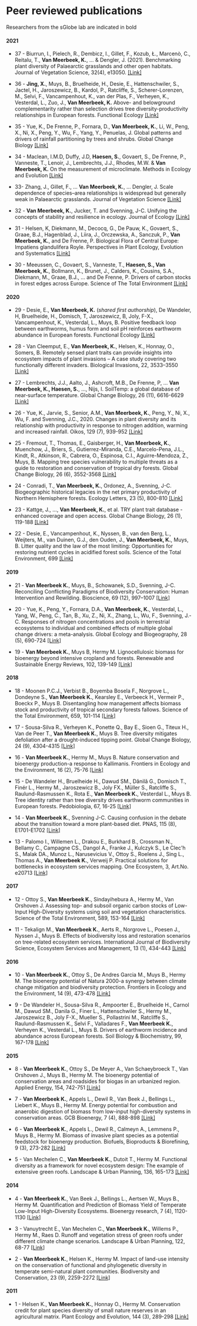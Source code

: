 # Peer reviewed publications
Researchers from the sGlobe lab are indicated in bold

#### 2021
* 37 -  Biurrun, I., Pielech, R., Dembicz, I., Gillet, F., Kozub, Ł., Marcenò, C., Reitalu, T., **Van Meerbeek, K.**, ... & Dengler, J. (2021). Benchmarking plant diversity of Palaearctic grasslands and other open habitats. Journal of Vegetation Science, 32(4), e13050. [[Link]](https://doi.org/10.1111/jvs.13050)

* 36 - **Jing, X.**, Muys, B., Bruelheide, H., Desie, E., Hattenschwiler, S., Jactel, H., Jaroszewicz, B., Kardol, P., Ratcliffe, S., Scherer-Lorenzen, M., Selvi, F., Vancampenhout, K., van der Plas, F., Verheyen, K., Vesterdal, L., Zuo, J., **Van Meerbeek, K.** Above- and belowground complementarity rather than selection drives tree diversity-productivity relationships in European forests. Functional Ecology [[Link]](https://doi.org/10.1111/1365-2435.13825)

* 35 - Yue, K., De Frenne, P., Fornara, D., **Van Meerbeek, K.**, Li, W., Peng, X., Ni, X., Peng, Y., Wu, F., Yang, Y., Penuelas, J. Global patterns and drivers of rainfall partitioning by trees and shrubs. Global Change Biology [[Link]](https://doi.org/10.1111/gcb.15644)

* 34 - Maclean, I.M.D, Duffy, J.D, **Haesen, S.**, Govaert, S., De Frenne, P., Vanneste, T., Lenoir, J., Lembrechts, J.J., Rhodes, M.W. & **Van Meerbeek, K.** On the measurement of microclimate. Methods in Ecology and Evolution  [[Link]](https://doi.org/10.1111/2041-210X.13627)

* 33- Zhang, J., Gillet, F., ... **Van Meerbeek, K.**, ... Dengler, J. Scale dependence of species–area relationships is widespread but generally weak in Palaearctic grasslands. Journal of Vegetation Science [[Link]](https://doi.org/10.1111/jvs.13044)

* 32 - **Van Meerbeek, K.**, Jucker, T. and Svenning, J-C. Unifying the concepts of stability and resilience in ecology. Journal of Ecology [[Link]](https://doi.org/10.1111/1365-2745.13651)

* 31 - Helsen, K, Diekmann, M., Decocq, G., De Pauw, K., Govaert, S., Graae, B.J., Hagenblad, J., Liira, J., Orczewska, A., Sanczuk, P., **Van Meerbeek, K.**, and De Frenne, P. Biological Flora of Central Europe: Impatiens glandulifera Royle. Perspectives in Plant Ecology, Evolution and Systematics [[Link]](https://doi.org/10.1016/j.ppees.2021.125609)

* 30 - Meeussen, C., Govaert, S., Vanneste, T., **Haesen, S., Van Meerbeek, K.**, Bollmann, K., Brunet, J., Calders, K., Cousins, S.A., Diekmann, M., Graae, B.J., ... and De Frenne, P. Drivers of carbon stocks in forest edges across Europe. Science of The Total Environment [[Link]](https://doi.org/10.1016/j.scitotenv.2020.143497)

#### 2020
* 29 - Desie, E., **Van Meerbeek, K.** (*shared first authorship*), De Wandeler, H, Bruelheide, H., Domisch, T, Jaroszewicz, B, Joly, F-X., Vancampenhout, K., Vesterdal, L., Muys, B. Positive feedback loop between earthworms, humus form and soil pH reinforces earthworm abundance in European forests. Functional Ecology [[Link]](https://doi.org/10.1111/1365-2435.13668)

* 28 - Van Cleemput, E., **Van Meerbeek, K.**, Helsen, K., Honnay, O., Somers, B. Remotely sensed plant traits can provide insights into ecosystem impacts of plant invasions – A case study covering two functionally different invaders. Biological Invasions, 22, 3533–3550 [[Link]](https://link.springer.com/article/10.1007/s10530-020-02338-x)

* 27 - Lembrechts, J.J., Aalto, J., Ashcroft, M.B., De Frenne, P, … **Van Meerbeek, K., Haesen, S.**, …, Nijs, I. SoilTemp: a global database of near‐surface temperature. Global Change Biology, 26 (11), 6616-6629 [[Link]](https://onlinelibrary.wiley.com/doi/full/10.1111/gcb.15123)

* 26 - Yue, K., Jarvie, S., Senior, A.M., **Van Meerbeek, K.**, Peng, Y., Ni, X., Wu, F. and Svenning, J.C., 2020. Changes in plant diversity and its relationship with productivity in response to nitrogen addition, warming and increased rainfall. Oikos, 129 (7), 939-952 [[Link]](https://doi.org/10.1111/oik.07006)

* 25 - Fremout, T., Thomas, E., Gaisberger, H., **Van Meerbeek, K.**, Muenchow, J., Briers, S., Gutierrez-Miranda, C.E., Marcelo-Pena, J.L., Kindt, R., Atkinson, R., Cabrera, O., Espinosa, C.I., Aguirre-Mendoza, Z., Muys, B. Mapping tree species vulnerability to multiple threats as a guide to restoration and conservation of tropical dry forests. Global Change Biology, 26 (6), 3552-3568 [[Link]](https://onlinelibrary.wiley.com/doi/full/10.1111/gcb.15028)

* 24 - Conradi, T., **Van Meerbeek, K.**, Ordonez, A., Svenning, J-C. Biogeographic historical legacies in the net primary productivity of Northern Hemisphere forests. Ecology Letters, 23 (5), 800-810 [[Link]](https://onlinelibrary.wiley.com/doi/full/10.1111/ele.13481)

* 23 - Kattge, J., …, **Van Meerbeek, K.**, et al. TRY plant trait database - enhanced coverage and open access. Global Change Biology, 26 (1), 119-188 [[Link]](https://onlinelibrary.wiley.com/doi/full/10.1111/gcb.14904)

* 22 - Desie, E., Vancampenhout, K., Nyssen, B., van den Berg, L., Weijters, M., van Duinen, G.J., den Ouden, J., **Van Meerbeek, K.**, Muys, B. Litter quality and the law of the most limiting: Opportunities for restoring nutrient cycles in acidified forest soils. Science of the Total Environment, 699 [[Link]](https://www.sciencedirect.com/science/article/pii/S0048969719343748)

#### 2019

* 21 - **Van Meerbeek K.**, Muys, B., Schowanek, S.D., Svenning, J-C. Reconciling Conflicting Paradigms of Biodiversity Conservation: Human Intervention and Rewilding. Bioscience, 69 (12), 997–1007 [[Link]](https://academic.oup.com/bioscience/article/69/12/997/5580749)

* 20 - Yue, K., Peng, Y., Fornara, D.A., **Van Meerbeek, K.**, Vesterdal, L., Yang, W., Peng, C., Tan, B., Xu, Z., Ni, X., Zhang, L., Wu, F., Svenning, J.-C. Responses of nitrogen concentrations and pools in terrestrial ecosystems to individual and combined effects of multiple global change drivers: a meta-analysis. Global Ecology and Biogeography, 28 (5), 690-724 [[Link]](https://onlinelibrary.wiley.com/doi/full/10.1111/geb.12884)

* 19 - **Van Meerbeek K.**, Muys B, Hermy M. Lignocellulosic biomass for bioenergy beyond intensive cropland and forests. Renewable and Sustainable Energy Reviews, 102, 139-149 [[Link]](https://www.sciencedirect.com/science/article/pii/S1364032118308049)

#### 2018

* 18 - Moonen P.C.J., Verbist B., Boyemba Bosela F., Norgrove L., Dondeyne S., **Van Meerbeek K.**, Kearsley E., Verbeeck H., Vermeir P., Boeckx P., Muys B. Disentangling how management affects biomass stock and productivity of tropical secondary forests fallows. Science of the Total Environment, 659, 101-114 [[Link]](https://www.sciencedirect.com/science/article/pii/S0048969718349702)

* 17 - Sousa-Silva R., Verheyen K., Ponette Q., Bay E., Sioen G., Titeux H., Van de Peer T., **Van Meerbeek K.**, Muys B. Tree diversity mitigates defoliation after a drought-induced tipping point. Global Change Biology, 24 (9), 4304-4315 [[Link]](https://onlinelibrary.wiley.com/doi/full/10.1111/gcb.14326)

* 16 - **Van Meerbeek K.**, Hermy M., Muys B. Nature conservation and bioenergy production-a response to Kallimanis. Frontiers in Ecology and the Environment, 16 (2), 75-76 [[Link]](https://esajournals.onlinelibrary.wiley.com/doi/10.1002/fee.1768)

* 15 - De Wandeler H., Bruelheide H., Dawud SM., Dănilă G., Domisch T., Finér L., Hermy M., Jaroszewicz B., Joly FX., Müller S., Ratcliffe S., Raulund-Rasmussen K., Rota E., **Van Meerbeek K.**, Vesterdal L., Muys B. Tree identity rather than tree diversity drives earthworm communities in European forests. Pedobiologia, 67, 16-25 [[Link]](https://www.sciencedirect.com/science/article/pii/S0031405617301889)

* 14 - **Van Meerbeek K.**, Svenning J-C. Causing confusion in the debate about the transition toward a more plant-based diet. PNAS, 115 (8), E1701-E1702 [[Link]](https://www.pnas.org/content/115/8/E1701)

* 13 - Palomo I., Willemen L., Drakou E., Burkhard B., Crossman N., Bellamy C., Campagne CS., Dangol A., Franke J., Kulczyk S., Le Clec'h S., Malak DA., Munoz L., Narusevicius V., Ottoy S., Roelens J., Sing L., Thomas A., **Van Meerbeek K.**, Verweij P. Practical solutions for bottlenecks in ecosystem services mapping. One Ecosystem, 3, Art.No. e20713 [[Link]](https://oneecosystem.pensoft.net/article/20713/)

#### 2017
* 12 - Ottoy S., **Van Meerbeek K.**, Sindayihebura A., Hermy M., Van Orshoven J. Assessing top- and subsoil organic carbon stocks of Low-Input High-Diversity systems using soil and vegetation characteristics. Science of the Total Environment, 589, 153-164 [[Link]](https://www.sciencedirect.com/science/article/pii/S0048969717303649)

* 11 - Tekalign M., **Van Meerbeek K.**, Aerts R., Norgrove L., Poesen J., Nyssen J., Muys B. Effects of biodiversity loss and restoration scenarios on tree-related ecosystem services. International Journal of Biodiversity Science, Ecosystem Services and Management, 13 (1), 434-443 [[Link]](https://www.tandfonline.com/doi/full/10.1080/21513732.2017.1399929)

#### 2016
* 10 - **Van Meerbeek K.**, Ottoy S., De Andres Garcia M., Muys B., Hermy M. The bioenergy potential of Natura 2000-a synergy between climate change mitigation and biodiversity protection. Frontiers in Ecology and the Environment, 14 (9), 473-478 [[Link]](https://esajournals.onlinelibrary.wiley.com/doi/full/10.1002/fee.1425)

* 9 - De Wandeler H., Sousa-Silva R., Ampoorter E., Bruelheide H., Carnol M., Dawud SM., Danila G., Finer L., Hattenschwiler S., Hermy M., Jaroszewicz B., Joly F-X., Mueller S., Pollastrini M., Ratcliffe S., Raulund-Rasmussen K., Selvi F., Valladares F., **Van Meerbeek K.**, Verheyen K., Vesterdal L., Muys B. Drivers of earthworm incidence and abundance across European forests. Soil Biology & Biochemistry, 99, 167-178 [[Link]](https://www.sciencedirect.com/science/article/pii/S0038071716300736)

#### 2015
* 8 - **Van Meerbeek K.**, Ottoy S., De Meyer A., Van Schaeybroeck T., Van Orshoven J., Muys B., Hermy M. The bioenergy potential of conservation areas and roadsides for biogas in an urbanized region. Applied Energy, 154, 742-751 [[Link]](https://www.sciencedirect.com/science/article/pii/S0306261915006005)

* 7 - **Van Meerbeek K.**, Appels L., Dewil R., Van Beek J., Bellings L., Liebert K., Muys B., Hermy M. Energy potential for combustion and anaerobic digestion of biomass from low-input high-diversity systems in conservation areas. GCB Bioenergy, 7 (4), 888-898 [[Link]](https://onlinelibrary.wiley.com/doi/full/10.1111/gcbb.12208)

* 6 - **Van Meerbeek K.**, Appels L., Dewil R., Calmeyn A., Lemmens P., Muys B., Hermy M. Biomass of invasive plant species as a potential feedstock for bioenergy production. Biofuels, Bioproducts & Biorefining, 9 (3), 273-282 [[Link]](https://onlinelibrary.wiley.com/doi/full/10.1002/bbb.1539)

* 5 - Van Mechelen C., **Van Meerbeek K.**, Dutoit T., Hermy M. Functional diversity as a framework for novel ecosystem design: The example of extensive green roofs. Landscape & Urban Planning, 136, 165-173 [[Link]](https://www.sciencedirect.com/science/article/pii/S0169204614003065)

#### 2014
* 4 - **Van Meerbeek K.**, Van Beek J., Bellings L., Aertsen W., Muys B., Hermy M. Quantification and Prediction of Biomass Yield of Temperate Low-Input High-Diversity Ecosystems. Bioenergy research, 7 (4), 1120-1130 [[Link]](https://link.springer.com/article/10.1007/s12155-014-9444-6)

* 3 - Vanuytrecht E., Van Mechelen C., **Van Meerbeek K.**, Willems P., Hermy M., Raes D. Runoff and vegetation stress of green roofs under different climate change scenarios. Landscape & Urban Planning, 122, 68-77 [[Link]](https://www.sciencedirect.com/science/article/pii/S0169204613002090)

* 2 - **Van Meerbeek K.**, Helsen K., Hermy M. Impact of land-use intensity on the conservation of functional and phylogenetic diversity in temperate semi-natural plant communities. Biodiversity and Conservation, 23 (9), 2259-2272 [[Link]](https://link.springer.com/article/10.1007/s10531-014-0720-8)

#### 2011
* 1 -  Helsen K., **Van Meerbeek K.**, Honnay O., Hermy M. Conservation credit for plant species diversity of small nature reserves in an agricultural matrix. Plant Ecology and Evolution, 144 (3), 289-298 [[Link]](https://www.researchgate.net/publication/233627194_Conservation_credit_for_plant_species_diversity_of_small_nature_reserves_in_an_agricultural_matrix)

